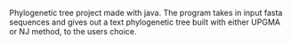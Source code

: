 Phylogenetic tree project made with java. The program takes in input fasta sequences and gives out a text phylogenetic tree built with either UPGMA or NJ method, to the users choice.
